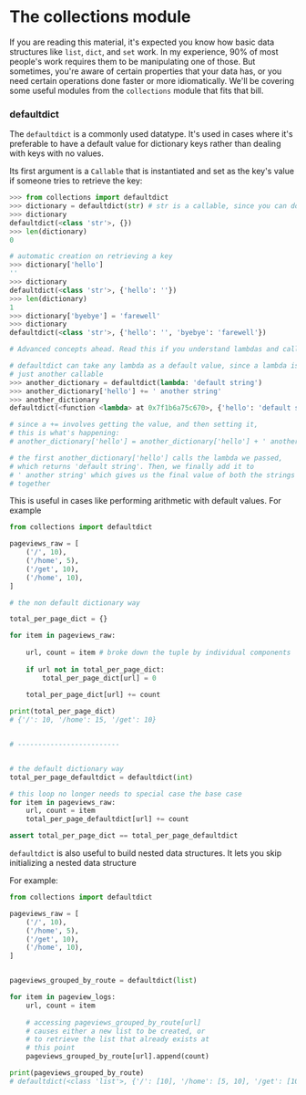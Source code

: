 # The collections module

If you are reading this material, it's expected you know how basic data structures like `list`, `dict`, and `set` work. In my experience, 90% of most people's work requires them to be manipulating one of those. But sometimes, you're aware of certain properties that your data has, or you need certain operations done faster or more idiomatically. We'll be covering some useful modules from the `collections` module that fits that bill.

### defaultdict

The `defaultdict` is a commonly used datatype. It's used in cases where it's preferable to have a default value for dictionary keys rather than dealing with keys with no values. 

Its first argument is a `Callable` that is instantiated and set as the key's value if someone tries to retrieve the key:

```python
>>> from collections import defaultdict
>>> dictionary = defaultdict(str) # str is a callable, since you can do str() and get back a string
>>> dictionary
defaultdict(<class 'str'>, {})
>>> len(dictionary)
0

# automatic creation on retrieving a key
>>> dictionary['hello']
''
>>> dictionary
defaultdict(<class 'str'>, {'hello': ''})
>>> len(dictionary)
1
>>> dictionary['byebye'] = 'farewell'
>>> dictionary
defaultdict(<class 'str'>, {'hello': '', 'byebye': 'farewell'})

# Advanced concepts ahead. Read this if you understand lambdas and callables

# defaultdict can take any lambda as a default value, since a lambda is
# just another callable
>>> another_dictionary = defaultdict(lambda: 'default string')
>>> another_dictionary['hello'] += ' another string'
>>> another_dictionary
defaultdict(<function <lambda> at 0x7f1b6a75c670>, {'hello': 'default string another string'})

# since a += involves getting the value, and then setting it,
# this is what's happening:
# another_dictionary['hello'] = another_dictionary['hello'] + ' another string'

# the first another_dictionary['hello'] calls the lambda we passed,
# which returns 'default string'. Then, we finally add it to 
# ' another string' which gives us the final value of both the strings
# together
```

This is useful in cases like performing arithmetic with default values. For example

```python
from collections import defaultdict

pageviews_raw = [
    ('/', 10),
    ('/home', 5),
    ('/get', 10),
    ('/home', 10),
]

# the non default dictionary way

total_per_page_dict = {}

for item in pageviews_raw:
    
    url, count = item # broke down the tuple by individual components
    
    if url not in total_per_page_dict:
        total_per_page_dict[url] = 0
    
    total_per_page_dict[url] += count

print(total_per_page_dict)
# {'/': 10, '/home': 15, '/get': 10}


# -------------------------


# the default dictionary way
total_per_page_defaultdict = defaultdict(int)

# this loop no longer needs to special case the base case
for item in pageviews_raw:
    url, count = item
    total_per_page_defaultdict[url] += count

assert total_per_page_dict == total_per_page_defaultdict
```

`defaultdict` is also useful to build nested data structures. It lets you skip initializing a nested data structure 

For example:

```python
from collections import defaultdict

pageviews_raw = [
    ('/', 10),
    ('/home', 5),
    ('/get', 10),
    ('/home', 10),
]


pageviews_grouped_by_route = defaultdict(list)

for item in pageview_logs:
    url, count = item
    
    # accessing pageviews_grouped_by_route[url]
    # causes either a new list to be created, or
    # to retrieve the list that already exists at
    # this point
    pageviews_grouped_by_route[url].append(count)

print(pageviews_grouped_by_route)
# defaultdict(<class 'list'>, {'/': [10], '/home': [5, 10], '/get': [10]})
```





